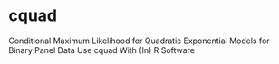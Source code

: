 # cquad
Conditional Maximum Likelihood for Quadratic Exponential Models for Binary Panel Data Use cquad With (In) R Software
